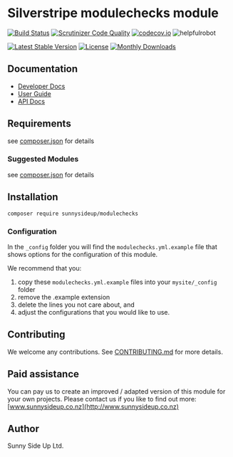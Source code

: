 # Silverstripe modulechecks module
[![Build Status](https://travis-ci.org/sunnysideup/silverstripe-modulechecks.svg?branch=master)](https://travis-ci.org/sunnysideup/silverstripe-modulechecks)
[![Scrutinizer Code Quality](https://scrutinizer-ci.com/g/sunnysideup/silverstripe-modulechecks/badges/quality-score.png?b=master)](https://scrutinizer-ci.com/g/sunnysideup/silverstripe-modulechecks/?branch=master)
[![codecov.io](https://codecov.io/github/sunnysideup/silverstripe-modulechecks/coverage.svg?branch=master)](https://codecov.io/github/sunnysideup/silverstripe-modulechecks?branch=master)
![helpfulrobot](https://helpfulrobot.io/sunnysideup/modulechecks/badge)

[![Latest Stable Version](https://poser.pugx.org/sunnysideup/modulechecks/version)](https://packagist.org/packages/sunnysideup/modulechecks)
[![License](https://poser.pugx.org/sunnysideup/modulechecks/license)](https://packagist.org/packages/sunnysideup/modulechecks)
[![Monthly Downloads](https://poser.pugx.org/sunnysideup/modulechecks/d/monthly)](https://packagist.org/packages/sunnysideup/modulechecks)


## Documentation



 * [Developer Docs](docs/en/INDEX.md)
 * [User Guide](docs/en/userguide.md)
 * [API Docs](http://docs.ssmods.com/sunnysideup/modulechecks/classes.xhtml)

## Requirements



see [composer.json](composer.json) for details

### Suggested Modules



see [composer.json](composer.json) for details


## Installation


```
composer require sunnysideup/modulechecks
```

### Configuration



In the `_config` folder you will find the `modulechecks.yml.example`
file that shows options for the configuration of this module.

We recommend that you:

  1. copy these `modulechecks.yml.example` files into your
`mysite/_config` folder
  2. remove the .example extension
  3. delete the lines you not care about, and
  4. adjust the configurations that you would like to use.


## Contributing



We welcome any contributions. See [CONTRIBUTING.md](CONTRIBUTING.md) for more details.

## Paid assistance



You can pay us to create an improved / adapted version of this module for your own projects.  Please contact us if you like to find out more: [www.sunnysideup.co.nz](http://www.sunnysideup.co.nz)

## Author



Sunny Side Up Ltd.
